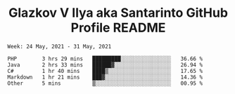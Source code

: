 <h1 align="center">Glazkov V Ilya aka Santarinto GitHub Profile README</h1>

<!--START_SECTION:waka-->
```text
Week: 24 May, 2021 - 31 May, 2021

PHP        3 hrs 29 mins   █████████░░░░░░░░░░░░░░░░   36.66 % 
Java       2 hrs 33 mins   ██████▓░░░░░░░░░░░░░░░░░░   26.94 % 
C#         1 hr 40 mins    ████▒░░░░░░░░░░░░░░░░░░░░   17.65 % 
Markdown   1 hr 21 mins    ███▓░░░░░░░░░░░░░░░░░░░░░   14.36 % 
Other      5 mins          ▒░░░░░░░░░░░░░░░░░░░░░░░░   00.95 % 
```
<!--END_SECTION:waka-->